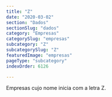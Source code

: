 ```yaml
---
title: "Z"
date: "2020-03-02"
section: "Dados"
sectionSlug: "dados"
category: "Empresas"
categorySlug: "empresas"
subcategory: "Z"
subcategorySlug: "Z"
featuredImage: "empresas"
pageType: "subcategory"
indexOrder: 6126

---
```


Empresas cujo nome inicia com a letra Z.